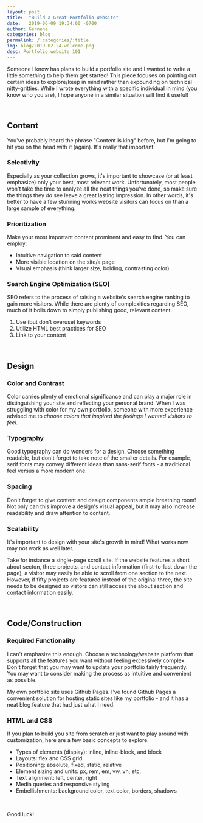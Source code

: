 ```yaml
---
layout: post
title:  "Build a Great Portfolio Website"
date:   2019-06-09 19:34:00 -0700
author: Gernene
categories: blog
permalink: /:categories/:title
img: blog/2019-02-24-welcome.png
desc: Portfolio website 101
---
```


Someone I know has plans to build a portfolio site and I wanted to write a little something to help them get started! This piece focuses on pointing out certain ideas to explore/keep in mind rather than expounding on technical nitty-gritties. While I wrote everything with a specific individual in mind (you know who you are), I hope anyone in a similar situation will find it useful!

<br>

<h2>Content</h2>
You've probably heard the phrase "Content is king" before, but I'm going to hit you on the head with it (again). It's really that important.

### Selectivity
Especially as your collection grows, it's important to showcase (or at least emphasize) only your best, most relevant work. Unfortunately, most people won't take the time to analyze all the neat things you've done, so make sure the things they *do* see leave a great lasting impression. In other words, it's better to have a few stunning works website visitors can focus on than a large sample of everything.

### Prioritization
Make your most important content prominent and easy to find. You can employ:
- Intuitive navigation to said content
- More visible location on the site/a page
- Visual emphasis (think larger size, bolding, contrasting color)

### Search Engine Optimization (SEO)
SEO refers to the process of raising a website's search engine ranking to gain more visitors. While there are plenty of complexities regarding SEO, much of it boils down to simply publishing good, relevant content.
1. Use (but don't overuse) keywords
2. Utilize HTML best practices for SEO
3. Link to your content

<br>

## Design
### Color and Contrast
Color carries plenty of emotional significance and can play a major role in distinguishing your site and reflecting your personal brand. When I was struggling with color for my own portfolio, someone with more experience advised me to *choose colors that inspired the feelings I wanted visitors to feel*.

### Typography
Good typography can do wonders for a design. Choose something readable, but don't forget to take note of the smaller details.
For example, serif fonts may convey different ideas than sans-serif fonts - a traditional feel versus a more modern one.

### Spacing
Don't forget to give content and design components ample breathing room! Not only can this improve a design's visual appeal, but it may also increase readability and draw attention to content.

### Scalability
It's important to design with your site's growth in mind! What works now may not work as well later.

Take for instance a single-page scroll site. If the website features a short about secton, three projects, and contact information (first-to-last down the page), a visitor may easily be able to scroll from one section to the next. However, if fifty projects are featured instead of the original three, the site needs to be designed so vistors can still access the about section and contact information easily.

<br>

## Code/Construction
### Required Functionality
I can't emphasize this enough. Choose a technology/website platform that supports all the features you want without feeling excessively complex. Don't forget that you may want to updata your portfolio fairly frequently. You may want to consider making the process as intuitive and convenient as possible.

My own portfolio site uses Github Pages. I've found Github Pages a convenient solution for hosting static sites like my portfolio - and it has a neat blog feature that had just what I need.
### HTML and CSS
If you plan to build you site from scratch or just want to play around with customization, here are a few basic concepts to explore:
- Types of elements (display): inline, inline-block, and block
- Layouts: flex and CSS grid
- Positioning: absolute, fixed, static, relative
- Element sizing and units: px, rem, em, vw, vh, etc,
- Text alignment: left, center, right
- Media queries and responsive styling
- Embellishments: background color, text color, borders, shadows

<br>

Good luck!
